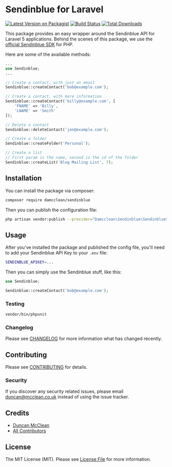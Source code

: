 # Sendinblue for Laravel

[![Latest Version on Packagist](https://img.shields.io/packagist/v/damcclean/sendinblue.svg?style=flat-square)](https://packagist.org/packages/damcclean/sendinblue)
[![Build Status](https://img.shields.io/travis/damcclean/sendinblue/master.svg?style=flat-square)](https://travis-ci.org/damcclean/sendinblue)
[![Total Downloads](https://img.shields.io/packagist/dt/damcclean/sendinblue.svg?style=flat-square)](https://packagist.org/packages/damcclean/sendinblue)

This package provides an easy wrapper around the Sendinblue API for Laravel 5 applications. Behind the scenes of this package, we use the [official Sendinblue SDK](https://github.com/sendinblue/APIv3-php-library/tree/master/docs/Api) for PHP.

Here are some of the available methods:

```php
...
use Sendinblue;
...

// Create a contact, with just an email
Sendinblue::createContact('bob@example.com');

// Create a contact, with more information
Sendinblue::createContact('billy@example.com', [
    'FNAME' => 'Billy',
    'LNAME' => 'Smith'
]);

// Delete a contact
Sendinblue::deleteContact('jen@example.com');

// Create a folder
Sendinblue::createFolder('Personal');

// Create a list
// First param is the name, second is the id of the folder
Sendinblue::createList('Blog Mailing List', 7);
```

## Installation

You can install the package via composer:

```bash
composer require damcclean/sendinblue
```

Then you can publish the configuration file:

```bash
php artisan vendor:publish --provider="Damcclean\Sendinblue\SendinblueServiceProvider"
```

## Usage

After you've installed the package and published the config file, you'll need to add your Sendinblue API Key to your `.env` file:

```bash
SENDINBLUE_APIKEY=...
```

Then you can simply use the Sendinblue stuff, like this:

``` php
use Sendinblue;

Sendinblue::createContact('bob@example.com');
```

### Testing

``` bash
vendor/bin/phpunit
```

### Changelog

Please see [CHANGELOG](CHANGELOG.md) for more information what has changed recently.

## Contributing

Please see [CONTRIBUTING](CONTRIBUTING.md) for details.

### Security

If you discover any security related issues, please email duncan@mcclean.co.uk instead of using the issue tracker.

## Credits

- [Duncan McClean](https://github.com/damcclean)
- [All Contributors](../../contributors)

## License

The MIT License (MIT). Please see [License File](LICENSE.md) for more information.